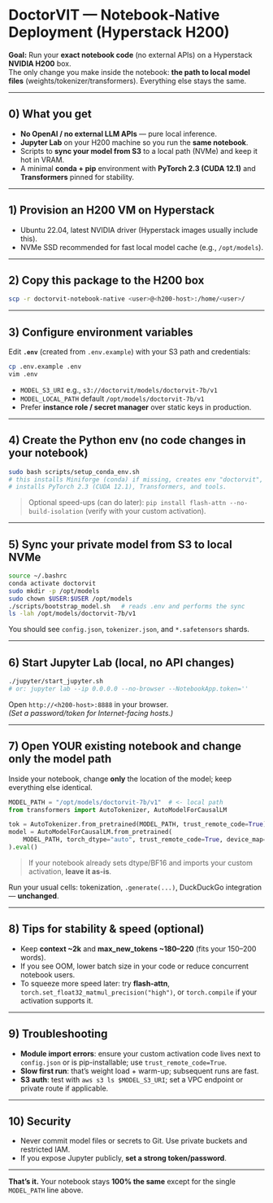 # DoctorVIT — Notebook‑Native Deployment (Hyperstack H200)

**Goal:** Run your **exact notebook code** (no external APIs) on a Hyperstack **NVIDIA H200** box.  
The only change you make inside the notebook: **the path to local model files** (weights/tokenizer/transformers). Everything else stays the same.

---

## 0) What you get
- **No OpenAI / no external LLM APIs** — pure local inference.
- **Jupyter Lab** on your H200 machine so you run the **same notebook**.
- Scripts to **sync your model from S3** to a local path (NVMe) and keep it hot in VRAM.
- A minimal **conda + pip** environment with **PyTorch 2.3 (CUDA 12.1)** and **Transformers** pinned for stability.

---

## 1) Provision an H200 VM on Hyperstack
- Ubuntu 22.04, latest NVIDIA driver (Hyperstack images usually include this).
- NVMe SSD recommended for fast local model cache (e.g., `/opt/models`).

---

## 2) Copy this package to the H200 box
```bash
scp -r doctorvit-notebook-native <user>@<h200-host>:/home/<user>/
```

---

## 3) Configure environment variables
Edit **`.env`** (created from `.env.example`) with your S3 path and credentials:

```bash
cp .env.example .env
vim .env
```

- `MODEL_S3_URI`  e.g., `s3://doctorvit/models/doctorvit-7b/v1`
- `MODEL_LOCAL_PATH` default `/opt/models/doctorvit-7b/v1`
- Prefer **instance role / secret manager** over static keys in production.

---

## 4) Create the Python env (no code changes in your notebook)
```bash
sudo bash scripts/setup_conda_env.sh
# this installs Miniforge (conda) if missing, creates env "doctorvit",
# installs PyTorch 2.3 (CUDA 12.1), Transformers, and tools.
```

> Optional speed-ups (can do later): `pip install flash-attn --no-build-isolation` (verify with your custom activation).

---

## 5) Sync your private model from S3 to local NVMe
```bash
source ~/.bashrc
conda activate doctorvit
sudo mkdir -p /opt/models
sudo chown $USER:$USER /opt/models
./scripts/bootstrap_model.sh   # reads .env and performs the sync
ls -lah /opt/models/doctorvit-7b/v1
```

You should see `config.json`, `tokenizer.json`, and `*.safetensors` shards.

---

## 6) Start Jupyter Lab (local, no API changes)
```bash
./jupyter/start_jupyter.sh
# or: jupyter lab --ip 0.0.0.0 --no-browser --NotebookApp.token=''
```

Open `http://<h200-host>:8888` in your browser.  
*(Set a password/token for Internet-facing hosts.)*

---

## 7) Open YOUR existing notebook and change only the model path
Inside your notebook, change **only** the location of the model; keep everything else identical.

```python
MODEL_PATH = "/opt/models/doctorvit-7b/v1"  # <- local path
from transformers import AutoTokenizer, AutoModelForCausalLM

tok = AutoTokenizer.from_pretrained(MODEL_PATH, trust_remote_code=True)
model = AutoModelForCausalLM.from_pretrained(
    MODEL_PATH, torch_dtype="auto", trust_remote_code=True, device_map="auto"
).eval()
```

> If your notebook already sets dtype/BF16 and imports your custom activation, **leave it as-is**.

Run your usual cells: tokenization, `.generate(...)`, DuckDuckGo integration — **unchanged**.

---

## 8) Tips for stability & speed (optional)
- Keep **context ~2k** and **max_new_tokens ~180–220** (fits your 150–200 words).
- If you see OOM, lower batch size in your code or reduce concurrent notebook users.
- To squeeze more speed later: try **flash-attn**, `torch.set_float32_matmul_precision("high")`, or `torch.compile` if your activation supports it.

---

## 9) Troubleshooting
- **Module import errors**: ensure your custom activation code lives next to `config.json` or is pip-installable; use `trust_remote_code=True`.
- **Slow first run**: that’s weight load + warm-up; subsequent runs are fast.
- **S3 auth**: test with `aws s3 ls $MODEL_S3_URI`; set a VPC endpoint or private route if applicable.

---

## 10) Security
- Never commit model files or secrets to Git. Use private buckets and restricted IAM.
- If you expose Jupyter publicly, **set a strong token/password**.

---

**That’s it.** Your notebook stays **100% the same** except for the single `MODEL_PATH` line above.
